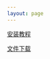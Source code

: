 ```yaml
---
layout: page
---
```


<div class="home-page-content">

  <a href="/s/bili">安装教程</a>

  <a href="/s/files">文件下载</a>
</div>